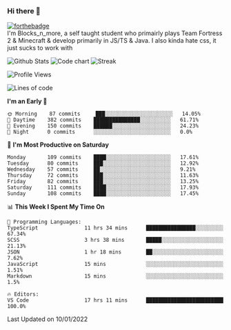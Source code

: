 ### Hi there 👋
[![forthebadge](https://forthebadge.com/images/badges/0-percent-optimized.svg)](https://forthebadge.com)<br>
I'm Blocks_n_more, a self taught student who primairly plays Team Fortress 2 & Minecraft & develop primarily in JS/TS & Java. I also kinda hate css, it just sucks to work with

![Github Stats](https://github-readme-stats.vercel.app/api?username=blocksnmore&show_icons=true&theme=dark)
![Code chart](https://github-readme-stats.vercel.app/api/top-langs/?username=blocksnmore&layout=compact&theme=dark)
![Streak](https://github-readme-streak-stats.herokuapp.com/?user=blocksnmore&theme=dark&hide_border=true)
<!--START_SECTION:waka-->
![Profile Views](http://img.shields.io/badge/Profile%20Views-1-blue)

![Lines of code](https://img.shields.io/badge/From%20Hello%20World%20I%27ve%20Written-2%20Million%20lines%20of%20code-blue)

**I'm an Early 🐤** 

```text
🌞 Morning    87 commits     ███░░░░░░░░░░░░░░░░░░░░░░   14.05% 
🌆 Daytime    382 commits    ███████████████░░░░░░░░░░   61.71% 
🌃 Evening    150 commits    ██████░░░░░░░░░░░░░░░░░░░   24.23% 
🌙 Night      0 commits      ░░░░░░░░░░░░░░░░░░░░░░░░░   0.0%

```
📅 **I'm Most Productive on Saturday** 

```text
Monday       109 commits    ████░░░░░░░░░░░░░░░░░░░░░   17.61% 
Tuesday      80 commits     ███░░░░░░░░░░░░░░░░░░░░░░   12.92% 
Wednesday    57 commits     ██░░░░░░░░░░░░░░░░░░░░░░░   9.21% 
Thursday     72 commits     ███░░░░░░░░░░░░░░░░░░░░░░   11.63% 
Friday       82 commits     ███░░░░░░░░░░░░░░░░░░░░░░   13.25% 
Saturday     111 commits    ████░░░░░░░░░░░░░░░░░░░░░   17.93% 
Sunday       108 commits    ████░░░░░░░░░░░░░░░░░░░░░   17.45%

```


📊 **This Week I Spent My Time On** 

```text
💬 Programming Languages: 
TypeScript               11 hrs 34 mins      ████████████████░░░░░░░░░   67.34% 
SCSS                     3 hrs 38 mins       █████░░░░░░░░░░░░░░░░░░░░   21.13% 
JSON                     1 hr 18 mins        ██░░░░░░░░░░░░░░░░░░░░░░░   7.62% 
JavaScript               15 mins             ░░░░░░░░░░░░░░░░░░░░░░░░░   1.51% 
Markdown                 15 mins             ░░░░░░░░░░░░░░░░░░░░░░░░░   1.5%

🔥 Editors: 
VS Code                  17 hrs 11 mins      █████████████████████████   100.0%

```


 Last Updated on 10/01/2022
<!--END_SECTION:waka-->

